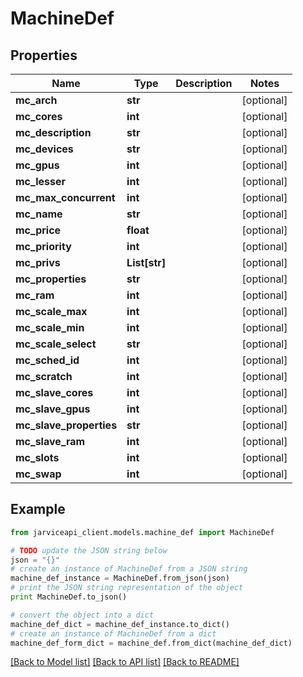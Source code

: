 # MachineDef


## Properties
Name | Type | Description | Notes
------------ | ------------- | ------------- | -------------
**mc_arch** | **str** |  | [optional] 
**mc_cores** | **int** |  | [optional] 
**mc_description** | **str** |  | [optional] 
**mc_devices** | **str** |  | [optional] 
**mc_gpus** | **int** |  | [optional] 
**mc_lesser** | **int** |  | [optional] 
**mc_max_concurrent** | **int** |  | [optional] 
**mc_name** | **str** |  | [optional] 
**mc_price** | **float** |  | [optional] 
**mc_priority** | **int** |  | [optional] 
**mc_privs** | **List[str]** |  | [optional] 
**mc_properties** | **str** |  | [optional] 
**mc_ram** | **int** |  | [optional] 
**mc_scale_max** | **int** |  | [optional] 
**mc_scale_min** | **int** |  | [optional] 
**mc_scale_select** | **str** |  | [optional] 
**mc_sched_id** | **int** |  | [optional] 
**mc_scratch** | **int** |  | [optional] 
**mc_slave_cores** | **int** |  | [optional] 
**mc_slave_gpus** | **int** |  | [optional] 
**mc_slave_properties** | **str** |  | [optional] 
**mc_slave_ram** | **int** |  | [optional] 
**mc_slots** | **int** |  | [optional] 
**mc_swap** | **int** |  | [optional] 

## Example

```python
from jarviceapi_client.models.machine_def import MachineDef

# TODO update the JSON string below
json = "{}"
# create an instance of MachineDef from a JSON string
machine_def_instance = MachineDef.from_json(json)
# print the JSON string representation of the object
print MachineDef.to_json()

# convert the object into a dict
machine_def_dict = machine_def_instance.to_dict()
# create an instance of MachineDef from a dict
machine_def_form_dict = machine_def.from_dict(machine_def_dict)
```
[[Back to Model list]](../README.md#documentation-for-models) [[Back to API list]](../README.md#documentation-for-api-endpoints) [[Back to README]](../README.md)


